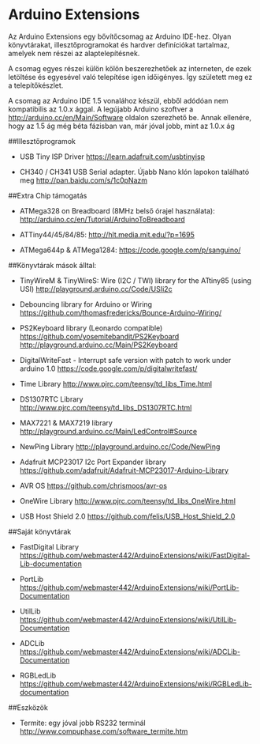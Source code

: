 # Arduino Extensions

Az Arduino Extensions egy bővítőcsomag az Arduino IDE-hez. Olyan könyvtárakat, illesztőprogramokat és hardver definíciókat tartalmaz, amelyek nem részei az alaptelepítésnek.

A csomag egyes részei külön kölön beszerezhetőek az interneten, de ezek letöltése és egyesével való telepítése igen időigényes. Így született meg ez a telepítőkészlet.

A csomag az Arduino IDE 1.5 vonalához készül, ebből adódóan nem kompatibilis az 1.0.x ággal. A legújabb Arduino szoftver a http://arduino.cc/en/Main/Software oldalon szerezhető be. Annak ellenére, hogy az 1.5 ág még béta fázisban van, már jóval jobb, mint az 1.0.x ág

##Illesztőprogramok

* USB Tiny ISP Driver
	https://learn.adafruit.com/usbtinyisp

* CH340 / CH341 USB Serial adapter. Újabb Nano klón lapokon található meg
	http://pan.baidu.com/s/1c0pNazm

##Extra Chip támogatás 

* ATMega328 on Breadboard (8MHz belső órajel használata):
	http://arduino.cc/en/Tutorial/ArduinoToBreadboard
 
* ATTiny44/45/84/85:
	http://hlt.media.mit.edu/?p=1695
 
* ATMega644p & ATMega1284:
	https://code.google.com/p/sanguino/

##Könyvtárak mások álltal:

* TinyWireM & TinyWireS: Wire (I2C / TWI) library for the ATtiny85 (using USI)
	http://playground.arduino.cc/Code/USIi2c

* Debouncing library for Arduino or Wiring
	https://github.com/thomasfredericks/Bounce-Arduino-Wiring/

* PS2Keyboard library (Leonardo compatible)
	https://github.com/yosemitebandit/PS2Keyboard
	http://playground.arduino.cc/Main/PS2Keyboard

* DigitalWriteFast - Interrupt safe version with patch to work under arduino 1.0
	https://code.google.com/p/digitalwritefast/

* Time Library
	http://www.pjrc.com/teensy/td_libs_Time.html

* DS1307RTC Library
	http://www.pjrc.com/teensy/td_libs_DS1307RTC.html

* MAX7221 & MAX7219 library
	http://playground.arduino.cc/Main/LedControl#Source

* NewPing Library
	http://playground.arduino.cc/Code/NewPing

* Adafruit MCP23017 I2c Port Expander library
	https://github.com/adafruit/Adafruit-MCP23017-Arduino-Library

* AVR OS
	https://github.com/chrismoos/avr-os

* OneWire Library
	http://www.pjrc.com/teensy/td_libs_OneWire.html
	
* USB Host Shield 2.0
	https://github.com/felis/USB_Host_Shield_2.0

##Saját könyvtárak

* FastDigital Library
	https://github.com/webmaster442/ArduinoExtensions/wiki/FastDigital-Lib-documentation

* PortLib
	https://github.com/webmaster442/ArduinoExtensions/wiki/PortLib-Documentation

* UtilLib
	https://github.com/webmaster442/ArduinoExtensions/wiki/UtilLib-Documentation

* ADCLib
	https://github.com/webmaster442/ArduinoExtensions/wiki/ADCLib-Documentation

* RGBLedLib
	https://github.com/webmaster442/ArduinoExtensions/wiki/RGBLedLib-documentation

##Eszközök
* Termite: egy jóval jobb RS232 terminál
	http://www.compuphase.com/software_termite.htm